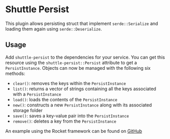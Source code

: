 # Shuttle Persist

This plugin allows persisting struct that implement `serde::Serialize` and loading them again using `serde::Deserialize`.

## Usage

Add `shuttle-persist` to the dependencies for your service. You can get this resource using the `shuttle-persist::Persist` attribute to get a `PersistInstance`. Objects can now be managed with the following six methods:

- `clear()`: removes the keys within the `PersistInstance`
- `list()`: returns a vector of strings containing all the keys associated with a `PersistInstance`
- `load()`: loads the contents of the `PersistInstance`
- `new()`: constructs a new `PersistInstance` along with its associated storage folder
- `save()`: saves a key-value pair into the `PersistInstance`
- `remove()`: deletes a key from the `PersistInstance`

An example using the Rocket framework can be found on [GitHub](https://github.com/shuttle-hq/shuttle-examples/tree/main/rocket/persist)
